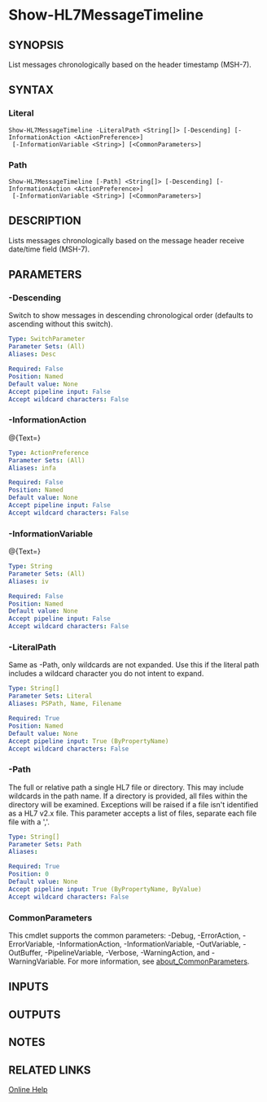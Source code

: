 ﻿---
external help file: hl7tools.dll-Help.xml
Module Name: hl7tools
online version: https://github.com/RobHolme/HL7-Powershell-Module#show-hl7messagetimeline
schema: 2.0.0
---

# Show-HL7MessageTimeline

## SYNOPSIS
List messages chronologically based on the header timestamp (MSH-7).

## SYNTAX

### Literal
```
Show-HL7MessageTimeline -LiteralPath <String[]> [-Descending] [-InformationAction <ActionPreference>]
 [-InformationVariable <String>] [<CommonParameters>]
```

### Path
```
Show-HL7MessageTimeline [-Path] <String[]> [-Descending] [-InformationAction <ActionPreference>]
 [-InformationVariable <String>] [<CommonParameters>]
```

## DESCRIPTION
Lists messages chronologically based on the message header receive date/time field (MSH-7).

## PARAMETERS

### -Descending
Switch to show messages in descending chronological order (defaults to ascending without this switch).

```yaml
Type: SwitchParameter
Parameter Sets: (All)
Aliases: Desc

Required: False
Position: Named
Default value: None
Accept pipeline input: False
Accept wildcard characters: False
```

### -InformationAction
@{Text=}

```yaml
Type: ActionPreference
Parameter Sets: (All)
Aliases: infa

Required: False
Position: Named
Default value: None
Accept pipeline input: False
Accept wildcard characters: False
```

### -InformationVariable
@{Text=}

```yaml
Type: String
Parameter Sets: (All)
Aliases: iv

Required: False
Position: Named
Default value: None
Accept pipeline input: False
Accept wildcard characters: False
```

### -LiteralPath
Same as -Path, only wildcards are not expanded.
Use this if the literal path includes a wildcard character you do not intent to expand.

```yaml
Type: String[]
Parameter Sets: Literal
Aliases: PSPath, Name, Filename

Required: True
Position: Named
Default value: None
Accept pipeline input: True (ByPropertyName)
Accept wildcard characters: False
```

### -Path
The full or relative path a single HL7 file or directory.
This may include wildcards in the path name.
If a directory is provided, all files within the directory will be examined.
Exceptions will be raised if a file isn't identified as a HL7 v2.x file.
This parameter accepts a list of files, separate each file file with a ','.

```yaml
Type: String[]
Parameter Sets: Path
Aliases:

Required: True
Position: 0
Default value: None
Accept pipeline input: True (ByPropertyName, ByValue)
Accept wildcard characters: False
```

### CommonParameters
This cmdlet supports the common parameters: -Debug, -ErrorAction, -ErrorVariable, -InformationAction, -InformationVariable, -OutVariable, -OutBuffer, -PipelineVariable, -Verbose, -WarningAction, and -WarningVariable. For more information, see [about_CommonParameters](http://go.microsoft.com/fwlink/?LinkID=113216).

## INPUTS

## OUTPUTS

## NOTES

## RELATED LINKS

[Online Help](https://github.com/RobHolme/HL7-Powershell-Module#show-hl7messagetimeline)

